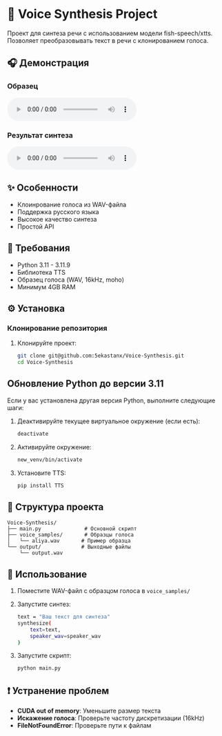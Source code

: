 # 🎤 Voice Synthesis Project
Проект для синтеза речи с использованием модели fish-speech/xtts.
Позволяет преобразовывать текст в речи с клонированием голоса.

## 🎧 Демонстрация
 
### Образец 
<audio src="./voice_samples/anya.wav" controls></audio>

### Результат синтеза
<audio src="./output/output.wav" controls></audio>

## ✨ Особенности

- Клоинрование голоса из WAV-файла
- Поддержка русского языка
- Высокое качество синтеза
- Простой API

## 🔧 Требования

- Python 3.11 - 3.11.9
- Библиотека TTS
- Образец голоса (WAV, 16kHz, moho)
- Минимум 4GB RAM

## ⚙️ Установка

### Клонирование репозитория

1. Клонируйте проект:
    ```bash
    git clone git@github.com:5ekastanx/Voice-Synthesis.git
    cd Voice-Synthesis
    ```

## Обновление Python до версии 3.11

Если у вас установлена другая версия Python, выполните следующие
шаги:

1. Деактивируйте текущее виртуальное окружение (если есть):
    ```bash
    deactivate
    ```

2. Активируйте окружение:
    ```bash
    new_venv/bin/activate
    ```

3. Установите TTS:
    ```bash
    pip install TTS
    ```

## 📁 Структура проекта

```
Voice-Synthesis/
├── main.py              # Основной скрипт
├── voice_samples/       # Образцы голоса
│   └── aliya.wav       # Пример образца
└── output/             # Выходные файлы
    └── output.wav
```


## 🚀 Использование

1. Поместите WAV-файл с образцом голоса в `voice_samples/`

2. Запустите синтез:
    ```bash
    text = "Ваш текст для синтеза"
    synthesize(
        text=text,
        speaker_wav=speaker_wav
    )
    ```

3. Запустите скрипт:
    ```bash
    python main.py
    ```


## ❗ Устранение проблем

- **CUDA out of memory**: Уменьшите размер текста
- **Искажение голоса**: Проверьте частоту дискретизации (16kHz)
- **FileNotFoundError**: Проверьте пути к файлам
